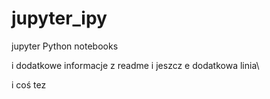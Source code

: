 # jupyter_ipy
jupyter Python notebooks

i dodatkowe informacje z readme
i jeszcz e dodatkowa linia\

i coś tez